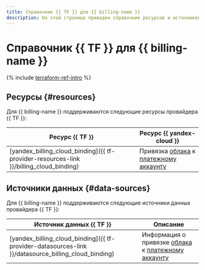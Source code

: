```yaml
---
title: Справочник {{ TF }} для {{ billing-name }}
description: На этой странице приведен справочник ресурсов и источников данных провайдера {{ TF }}, которые поддерживаются для сервиса {{ billing-name }}.
---
```


# Справочник {{ TF }} для {{ billing-name }}

{% include [terraform-ref-intro](../_includes/terraform-ref-intro.md) %}

## Ресурсы {#resources}

Для {{ billing-name }} поддерживаются следующие ресурсы провайдера {{ TF }}:

| **Ресурс {{ TF }}** | **Ресурс {{ yandex-cloud }}** |
| --- | --- |
| [yandex_billing_cloud_binding]({{ tf-provider-resources-link }}/billing_cloud_binding) | Привязка [облака](../resource-manager/concepts/resources-hierarchy.md#cloud) к [платежному аккаунту](./concepts/billing-account.md) |

## Источники данных {#data-sources}

Для {{ billing-name }} поддерживаются следующие источники данных провайдера {{ TF }}:

| **Источник данных {{ TF }}** | **Описание** |
| --- | --- |
| [yandex_billing_cloud_binding]({{ tf-provider-datasources-link }}/datasource_billing_cloud_binding) | Информация о привязке [облака](../resource-manager/concepts/resources-hierarchy.md#cloud) к [платежному аккаунту](./concepts/billing-account.md) |
